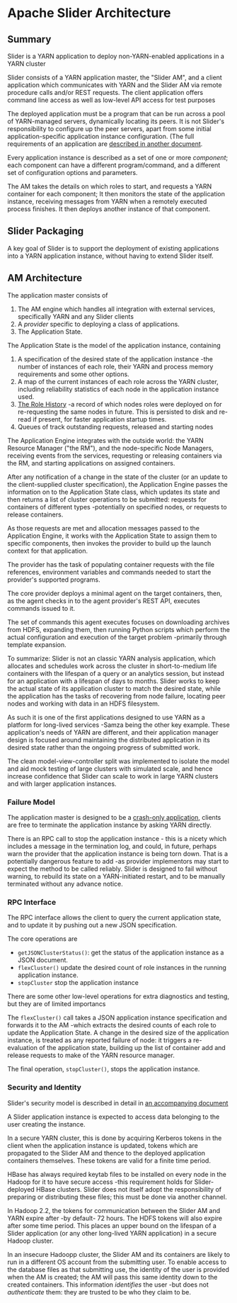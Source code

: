 <!---
   Licensed to the Apache Software Foundation (ASF) under one or more
   contributor license agreements.  See the NOTICE file distributed with
   this work for additional information regarding copyright ownership.
   The ASF licenses this file to You under the Apache License, Version 2.0
   (the "License"); you may not use this file except in compliance with
   the License.  You may obtain a copy of the License at

       http://www.apache.org/licenses/LICENSE-2.0

   Unless required by applicable law or agreed to in writing, software
   distributed under the License is distributed on an "AS IS" BASIS,
   WITHOUT WARRANTIES OR CONDITIONS OF ANY KIND, either express or implied.
   See the License for the specific language governing permissions and
   limitations under the License.
-->

# Apache Slider Architecture

## Summary

Slider is a YARN application to deploy non-YARN-enabled applications in a YARN cluster

Slider consists of a YARN application master, the "Slider AM", and a client
application which communicates with YARN and the Slider AM via remote procedure
calls and/or REST requests. The client application offers command line access
 as well as low-level API access for test purposes

The deployed application must be a program that can be run across a pool of
YARN-managed servers, dynamically locating its peers. It is not Slider's
responsibility to configure up the peer servers, apart from some initial
application-specific application instance configuration. (The full requirements
of an application are [described in another document](app_needs.md).

Every application instance is described as a set of one or more *component*; each
component can have a different program/command, and a different set of configuration
options and parameters.

The AM takes the details on which roles to start, and requests a YARN container
for each component; It then monitors the state of the application instance, receiving messages
from YARN when a remotely executed process finishes. It then deploys another instance of 
that component.


## Slider Packaging

A key goal of Slider is to support the deployment of existing applications into
a YARN application instance, without having to extend Slider itself. 



## AM Architecture

The application master consists of

 1. The AM engine which handles all integration with external services, specifically YARN and any Slider clients
 1. A *provider* specific to deploying a class of applications.
 1. The Application State. 

The Application State is the model of the application instance, containing

 1. A specification of the desired state of the application instance -the number of instances of each role, their YARN and process memory requirements and some other options. 
 1. A map of the current instances of each role across the YARN cluster, including reliability statistics of each node in the application instance used.
 1. [The Role History](rolehistory.html) -a record of which nodes roles were deployed on for re-requesting the same nodes in future. This is persisted to disk and re-read if present, for faster application startup times.
 1. Queues of track outstanding requests, released and starting nodes

The Application Engine integrates with the outside world: the YARN Resource Manager ("the RM"), and the node-specific Node Managers, receiving events from the services, requesting or releasing containers via the RM,  and starting applications on assigned containers.

After any notification of a change in the state of the cluster (or an update to the client-supplied cluster specification), the Application Engine passes the information on to the Application State class, which updates its state and then returns a list of cluster operations to be submitted: requests for containers of different types -potentially on specified nodes, or requests to release containers.

As those requests are met and allocation messages passed to the Application Engine, it works with the Application State to assign them to specific components, then invokes the provider to build up the launch context for that application.

The provider has the task of populating  container requests with the file references, environment variables and commands needed to start the provider's supported programs.  

The core provider deploys a minimal agent on the target containers, then, as the agent checks in to the agent provider's REST API, executes commands issued to it. 

The set of commands this agent executes focuses on downloading archives from HDFS, expanding them, then running Python scripts which perform the
actual configuration and execution of the target problem -primarily through template expansion.


To summarize: Slider is not an classic YARN analysis application, which allocates and schedules work across the cluster in short-to-medium life containers with the lifespan of a query or an analytics session, but instead for an application with a lifespan of days to months. Slider works to keep the actual state of its application cluster to match the desired state, while the application has the tasks of recovering from node failure, locating peer nodes and working with data in an HDFS filesystem. 

As such it is one of the first applications designed to use YARN as a platform for long-lived services -Samza being the other key example. These application's  needs of YARN are different, and their application manager design is focused around maintaining the distributed application in its desired state rather than the ongoing progress of submitted work.

The clean model-view-controller split was implemented to isolate the model and aid mock testing of large clusters with simulated scale, and hence increase confidence that Slider can scale to work in large YARN clusters and with larger application instances. 



### Failure Model

The application master is designed to be a [crash-only application](https://www.usenix.org/legacy/events/hotos03/tech/full_papers/candea/candea.pdf), clients are free to terminate
the application instance by asking YARN directly. 

There is an RPC call to stop the application instance - this is a nicety which includes a message in the termination log, and
could, in future, perhaps warn the provider that the application instance is being torn down. That is a potentially dangerous feature
to add -as provider implementors may start to expect the method to be called reliably. Slider is designed to fail without
warning, to rebuild its state on a YARN-initiated restart, and to be manually terminated without any advance notice.

### RPC Interface


The RPC interface allows the client to query the current application state, and to update it by pushing out a new JSON specification. 

The core operations are

* `getJSONClusterStatus()`: get the status of the application instance as a JSON document.
* `flexCluster()` update the desired count of role instances in the running application instance.
* `stopCluster` stop the application instance

There are some other low-level operations for extra diagnostics and testing, but they are of limited importancs 

The `flexCluster()` call takes a JSON application instance specification and forwards it to the AM -which extracts the desired counts of each role to update the Application State. A change in the desired size of the application instance, is treated as any reported failure of node:
it triggers a re-evaluation of the application state, building up the list of container add and release requests to make of
the YARN resource manager.

The final operation, `stopCluster()`, stops the application instance. 

### Security and Identity

Slider's security model is described in detail in [an accompanying document](../security.html)

A Slider application instance is expected to access data belonging to the user creating the instance. 

In a secure YARN cluster, this is done by acquiring Kerberos tokens in the client when the application instance is updated, tokens which
are propagated to the Slider AM and thence to the deployed application containers themselves. These
tokens are valid for a finite time period. 

HBase has always required keytab files to be installed on every node in the Hadoop for it to have secure access -this requirement
holds for Slider-deployed HBase clusters. Slider does not itself adopt the responsibility of preparing or distributing these files;
this must be done via another channel.

In Hadoop 2.2, the tokens for communication between the Slider AM and YARN expire after -by default- 72 hours. The
HDFS tokens will also expire after some time period. This places an upper bound on the lifespan of a Slider application (or any
other long-lived YARN application) in a secure Hadoop cluster. 



In an insecure Hadoopp cluster, the Slider AM and its containers are likely to run in a different OS account from the submitting user.
To enable access to the database files as that submitting use, the identity of the user is provided when the AM is created; the
AM will pass this same identity down to the created containers. This information *identifies* the user -but does not *authenticate* them: they are trusted to be who they claim to be.

 
